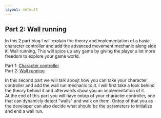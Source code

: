 ```yaml
---
layout: default
---
```


## Part 2: Wall running

In this 2 part blog I will explain the theory and implementation of a basic character controller and add the advanced movement mechanic along side it. Wall running, This will spice up any game by giving the player a lot more freedom to explore your game world.

Part 1: [Character controller](./index.html) \
Part 2: [Wall running](./another-page.html)

In this second part we will talk aboujt how you can take your character controller and add the wall run mechanic to it. I will first take a look behind the theory behind it and afterwards show you an implementation of it.\
At the end of this part you will have ontop of your character controller, one that can dynamicly detect "walls" and walk on them.
Ontop of that you as the developer can also decide what should be the parameters to initialize and end a wall run.